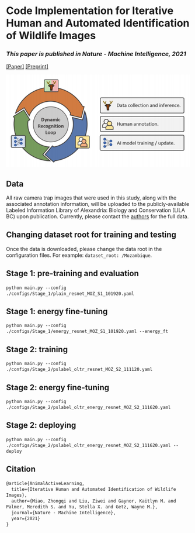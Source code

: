 # Code Implementation for Iterative Human and Automated Identification of Wildlife Images

### *This paper is published in Nature - Machine Intelligence, 2021*

[[Paper]](https://www.nature.com/articles/s42256-021-00393-0) [[Preprint]](https://arxiv.org/abs/2105.02320)

<img src='./assets/intro.png' width=600>

## Data
All raw camera trap images that were used in this study, along with the associated
annotation information, will be uploaded to the publicly-available Labeled Information
Library of Alexandria: Biology and Conservation (LILA BC) upon publication. Currently, please 
contact the [authors](zhongqi.miao@berkeley.edu) for the full data.

## Changing dataset root for training and testing
Once the data is downloaded, please change the data root in the configuration files. For 
example: `dataset_root: /Mozambique`. 

## Stage 1: pre-training and evaluation
```
python main.py --config ./configs/Stage_1/plain_resnet_MOZ_S1_101920.yaml
```
## Stage 1: energy fine-tuning
```
python main.py --config ./configs/Stage_1/energy_resnet_MOZ_S1_101920.yaml --energy_ft
```
## Stage 2: training
```
python main.py --config ./configs/Stage_2/pslabel_oltr_resnet_MOZ_S2_111120.yaml
```
## Stage 2: energy fine-tuning
```
python main.py --config ./configs/Stage_2/pslabel_oltr_energy_resnet_MOZ_S2_111620.yaml
```
## Stage 2: deploying
```
python main.py --config ./configs/Stage_2/pslabel_oltr_energy_resnet_MOZ_S2_111620.yaml --deploy
```

## Citation
```
@article{AnimalActiveLearning,
  title={Iterative Human and Automated Identification of Wildlife Images},
  author={Miao, Zhongqi and Liu, Ziwei and Gaynor, Kaitlyn M. and Palmer, Meredith S. and Yu, Stella X. and Getz, Wayne M.},
  journal={Nature - Machine Intelligence},
  year={2021}
}
```
